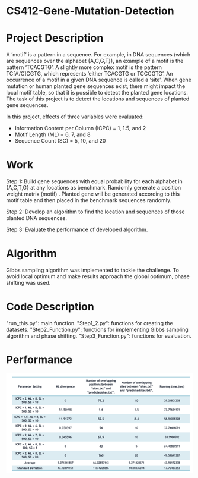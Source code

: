 # CS412-Gene-Mutation-Detection

# Project Description
A ‘motif’ is a pattern in a sequence. For example, in DNA sequences (which are sequences over the alphabet {A,C,G,T}), an example of a motif is the pattern ‘TCACGTG’. A slightly more complex motif is the pattern TC[A/C]CGTG, which represents ‘either TCACGTG or TCCCGTG’. An occurrence of a motif in a given DNA sequence is called a ‘site’. When gene mutation or human planted gene sequences exist, there might impact the local motif table, so that it is possible to detect the planted gene locations. The task of this project is to detect the locations and sequences of planted gene sequences.

In this project, effects of three variables were evaluated:
- Information Content per Column (ICPC) = 1, 1.5, and 2
- Motif Length (ML) = 6, 7, and 8
- Sequence Count (SC) = 5, 10, and 20

# Work

Step 1: Build gene sequences with equal probability for each alphabet in {A,C,T,G} at any locations as benchmark. Randomly generate a position weight matrix (motif) . Planted gene will be generated according to this motif table and then placed in the benchmark sequences randomly.

Step 2: Develop an algorithm to find the location and sequences of those planted DNA sequences.

Step 3: Evaluate the performance of developed algorithm.

# Algorithm
Gibbs sampling algorithm was implemented to tackle the challenge. To avoid local optimum and make results approach the global optimum, phase shifting was used. 

# Code Description
"run_this.py": main function.
"Step1_2.py": functions for creating the datasets.
"Step2_Function.py": functions for implementing Gibbs sampling algorithm and phase shifting.
"Step3_Function.py": functions for evaluation.

# Performance
![alt text](https://github.com/Zhongyihhh/CS412-Gene-Mutation-Detection/blob/main/image/Screen%20Shot%202021-09-08%20at%2018.32.21.png)

